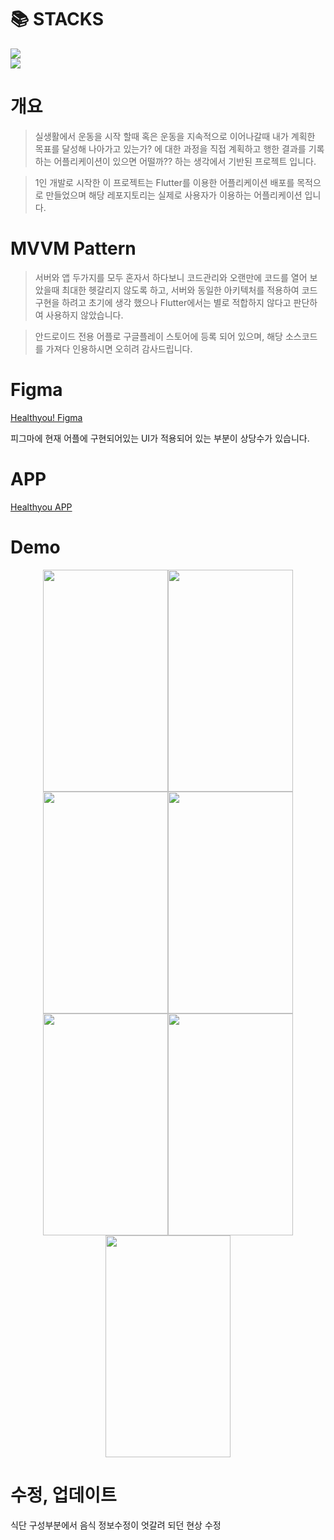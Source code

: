 <h1>📚 STACKS</h1>

<div>
  <img src="https://img.shields.io/badge/flutter-02569B?style=for-the-badge&logo=flutter&logoColor=white">
</div>  
<div>
  <a href="https://android-arsenal.com/api?level=21#l21"><img src="https://img.shields.io/badge/API-21%2B-brightgreen.svg?style=flat"></a>
</div>


# 개요  

>실생활에서 운동을 시작 할때 혹은 운동을 지속적으로 이어나갈때 내가 계획한 목표를 달성해 나아가고 있는가? 에 대한 과정을 직접 계획하고 행한 결과를 기록하는 어플리케이션이 있으면 어떨까?? 하는 생각에서 기반된 프로젝트 입니다.  
    
>1인 개발로 시작한 이 프로젝트는 Flutter를 이용한 어플리케이션 배포를 목적으로 만들었으며 해당 레포지토리는 실제로 사용자가 이용하는 어플리케이션 입니다.

# MVVM Pattern  
  
>서버와 앱 두가지를 모두 혼자서 하다보니 코드관리와 오랜만에 코드를 열어 보았을때 최대한 헷갈리지 않도록 하고, 서버와 동일한 아키텍처를 적용하여 코드 구현을 하려고 초기에 생각 했으나 Flutter에서는 별로 적합하지 않다고 판단하여 사용하지 않았습니다.  

>안드로이드 전용 어플로 구글플레이 스토어에 등록 되어 있으며, 해당 소스코드를 가져다 인용하시면 오히려 감사드립니다.   

# Figma  

[Healthyou! Figma](https://www.figma.com/file/5P0mcLR7LmEWwI0lT2kEmt/Heathyou?type=design&node-id=1-2&mode=design&t=GsyzifDPLn7kGGrf-0)  

피그마에 현재 어플에 구현되어있는 UI가 적용되어 있는 부분이 상당수가 있습니다.

# APP  
[Healthyou APP](https://play.google.com/store/apps/details?id=com.hsy.healthyou)  

# Demo

<div align="center">
  <img src="https://github.com/rkdalsdl98/healthyou-app/assets/77562358/cbddbc35-700d-41eb-8365-07999ceb8ca5" width="200" height="355"><img src="https://github.com/rkdalsdl98/healthyou-app/assets/77562358/dd37b0ea-6510-422b-822e-ff789324e9a4" width="200" height="355">  
  <img src="https://github.com/rkdalsdl98/healthyou-app/assets/77562358/224f4f82-68d1-44e6-9b9a-b412614145cd" width="200" height="355"><img src="https://github.com/rkdalsdl98/healthyou-app/assets/77562358/474b8e65-6ceb-42b2-bdd9-1613d27251f4" width="200" height="355">  
  <img src="https://github.com/rkdalsdl98/healthyou-app/assets/77562358/4537e9ee-24f2-49df-8cb7-cdc8fb30e221" width="200" height="355"><img src="https://github.com/rkdalsdl98/healthyou-app/assets/77562358/451e5bc3-fcda-4734-b397-f726e5817d88" width="200" height="355">  
  <img src="https://github.com/rkdalsdl98/healthyou-app/assets/77562358/3a2a957c-1393-42fe-a958-94f13c26771c" width="200" height="355">
</div>

# 수정, 업데이트  

식단 구성부분에서 음식 정보수정이 엇갈려 되던 현상 수정  
